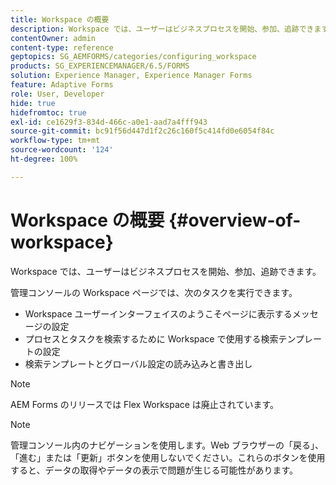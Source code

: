 ```yaml
---
title: Workspace の概要
description: Workspace では、ユーザーはビジネスプロセスを開始、参加、追跡できます。Workspace の詳細について説明します。
contentOwner: admin
content-type: reference
geptopics: SG_AEMFORMS/categories/configuring_workspace
products: SG_EXPERIENCEMANAGER/6.5/FORMS
solution: Experience Manager, Experience Manager Forms
feature: Adaptive Forms
role: User, Developer
hide: true
hidefromtoc: true
exl-id: ce1629f3-834d-466c-a0e1-aad7a4fff943
source-git-commit: bc91f56d447d1f2c26c160f5c414fd0e6054f84c
workflow-type: tm+mt
source-wordcount: '124'
ht-degree: 100%

---
```


# Workspace の概要 {#overview-of-workspace}

Workspace では、ユーザーはビジネスプロセスを開始、参加、追跡できます。

管理コンソールの Workspace ページでは、次のタスクを実行できます。

* Workspace ユーザーインターフェイスのようこそページに表示するメッセージの設定
* プロセスとタスクを検索するために Workspace で使用する検索テンプレートの設定
* 検索テンプレートとグローバル設定の読み込みと書き出し

>[!NOTE]
>
>AEM Forms のリリースでは Flex Workspace は廃止されています。

>[!NOTE]
>
>管理コンソール内のナビゲーションを使用します。Web ブラウザーの「戻る」、「進む」または「更新」ボタンを使用しないでください。これらのボタンを使用すると、データの取得やデータの表示で問題が生じる可能性があります。

